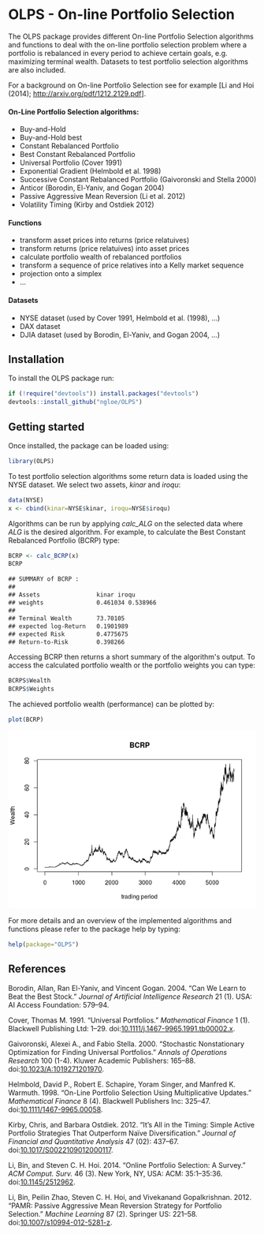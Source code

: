 OLPS - On-line Portfolio Selection
==================================

The OLPS package provides different On-line Portfolio Selection algorithms and functions to deal with the on-line portfolio selection problem where a portfolio is rebalanced in every period to achieve certain goals, e.g. maximizing terminal wealth. Datasets to test portfolio selection algorithms are also included.

For a background on On-line Portfolio Selection see for example [Li and Hoi (2014); <http://arxiv.org/pdf/1212.2129.pdf>].

#### On-Line Portfolio Selection algorithms:

-   Buy-and-Hold
-   Buy-and-Hold best
-   Constant Rebalanced Portfolio
-   Best Constant Rebalanced Portfolio
-   Universal Portfolio (Cover 1991)
-   Exponential Gradient (Helmbold et al. 1998)
-   Successive Constant Rebalanced Portfolio (Gaivoronski and Stella 2000)
-   Anticor (Borodin, El-Yaniv, and Gogan 2004)
-   Passive Aggressive Mean Reversion (Li et al. 2012)
-   Volatility Timing (Kirby and Ostdiek 2012)

#### Functions

-   transform asset prices into returns (price relatuives)
-   transform returns (price relatuives) into asset prices
-   calculate portfolio wealth of rebalanced portfolios
-   transform a sequence of price relatives into a Kelly market sequence
-   projection onto a simplex
-   ...

#### Datasets

-   NYSE dataset (used by Cover 1991, Helmbold et al. (1998), ...)
-   DAX dataset
-   DJIA dataset (used by Borodin, El-Yaniv, and Gogan 2004, ...)

Installation
------------

To install the OLPS package run:

``` r
if (!require("devtools")) install.packages("devtools")
devtools::install_github("ngloe/OLPS")
```

Getting started
---------------

Once installed, the package can be loaded using:

``` r
library(OLPS)
```

To test portfolio selection algorithms some return data is loaded using the NYSE dataset. We select two assets, *kinar* and *iroqu*:

``` r
data(NYSE)
x <- cbind(kinar=NYSE$kinar, iroqu=NYSE$iroqu)
```

Algorithms can be run by applying *calc\_ALG* on the selected data where *ALG* is the desired algorithm. For example, to calculate the Best Constant Rebalanced Portfolio (BCRP) type:

``` r
BCRP <- calc_BCRP(x)
BCRP
```

    ## SUMMARY of BCRP :
    ## 
    ## Assets                kinar iroqu 
    ## weights               0.461034 0.538966 
    ## 
    ## Terminal Wealth       73.70105 
    ## expected log-Return   0.1901989 
    ## expected Risk         0.4775675 
    ## Return-to-Risk        0.398266

Accessing BCRP then returns a short summary of the algorithm's output. To access the calculated portfolio wealth or the portfolio weights you can type:

``` r
BCRPS$Wealth
BCRPS$Weights
```

The achieved portfolio wealth (performance) can be plotted by:

``` r
plot(BCRP)
```

![](README_files/figure-markdown_github/unnamed-chunk-7-1.png)

For more details and an overview of the implemented algorithms and functions please refer to the package help by typing:

``` r
help(package="OLPS")
```

References
----------

Borodin, Allan, Ran El-Yaniv, and Vincent Gogan. 2004. “Can We Learn to Beat the Best Stock.” *Journal of Artificial Intelligence Research* 21 (1). USA: AI Access Foundation: 579–94.

Cover, Thomas M. 1991. “Universal Portfolios.” *Mathematical Finance* 1 (1). Blackwell Publishing Ltd: 1–29. doi:[10.1111/j.1467-9965.1991.tb00002.x](http://dx.doi.org/10.1111/j.1467-9965.1991.tb00002.x).

Gaivoronski, Alexei A., and Fabio Stella. 2000. “Stochastic Nonstationary Optimization for Finding Universal Portfolios.” *Annals of Operations Research* 100 (1-4). Kluwer Academic Publishers: 165–88. doi:[10.1023/A:1019271201970](http://dx.doi.org/10.1023/A:1019271201970).

Helmbold, David P., Robert E. Schapire, Yoram Singer, and Manfred K. Warmuth. 1998. “On-Line Portfolio Selection Using Multiplicative Updates.” *Mathematical Finance* 8 (4). Blackwell Publishers Inc: 325–47. doi:[10.1111/1467-9965.00058](http://dx.doi.org/10.1111/1467-9965.00058).

Kirby, Chris, and Barbara Ostdiek. 2012. “It’s All in the Timing: Simple Active Portfolio Strategies That Outperform Naïve Diversification.” *Journal of Financial and Quantitative Analysis* 47 (02): 437–67. doi:[10.1017/S0022109012000117](http://dx.doi.org/10.1017/S0022109012000117).

Li, Bin, and Steven C. H. Hoi. 2014. “Online Portfolio Selection: A Survey.” *ACM Comput. Surv.* 46 (3). New York, NY, USA: ACM: 35:1–35:36. doi:[10.1145/2512962](http://dx.doi.org/10.1145/2512962).

Li, Bin, Peilin Zhao, Steven C. H. Hoi, and Vivekanand Gopalkrishnan. 2012. “PAMR: Passive Aggressive Mean Reversion Strategy for Portfolio Selection.” *Machine Learning* 87 (2). Springer US: 221–58. doi:[10.1007/s10994-012-5281-z](http://dx.doi.org/10.1007/s10994-012-5281-z).
